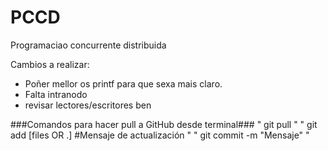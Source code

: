 # PCCD
Programaciao concurrente distribuida

Cambios a realizar:
  - Poñer mellor os printf para que sexa mais claro.
  - Falta intranodo
  - revisar lectores/escritores ben


###Comandos para hacer pull a GitHub desde terminal###
" git pull "
" git add [files OR .] #Mensaje de actualización "
" git commit -m "Mensaje" "
